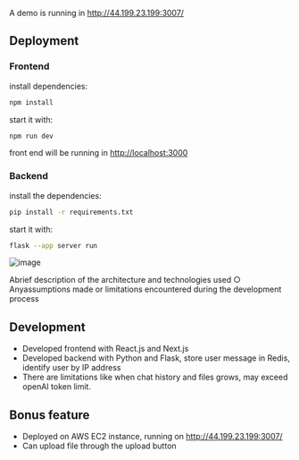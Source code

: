 A demo is running in http://44.199.23.199:3007/

## Deployment
### Frontend
install dependencies:

```bash
npm install
```

start it with:

```bash
npm run dev
```

front end will be running in <http://localhost:3000>

### Backend
install the dependencies:

```bash
pip install -r requirements.txt
```
start it with:

```bash
flask --app server run
```

![image](https://github.com/TheSaltiestFish/Awesome_GPT/assets/67789306/0e4c5ba1-1d25-4c94-956b-5cbab884f453)

Abrief description of the architecture and technologies used
 ○ Anyassumptions made or limitations encountered during the development
 process
## Development
+ Developed frontend with React.js and Next.js
+ Developed backend with Python and Flask, store user message in Redis, identify user by IP address
+ There are limitations like when chat history and files grows, may exceed openAI token limit.

## Bonus feature
+ Deployed on AWS EC2 instance, running on http://44.199.23.199:3007/
+ Can upload file through the upload button

